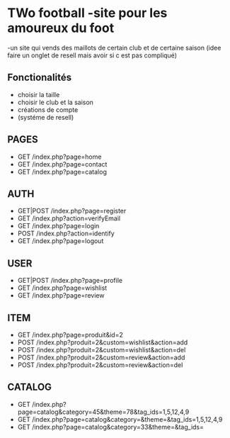 # TWo football -site pour les amoureux du foot
-un site qui vends des maillots de certain club et de certaine saison (idee faire un onglet de resell mais avoir si c est pas compliqué)

## Fonctionalités
- choisir la taille
- choisir le club et la saison
- créations de compte
- (systéme de resell)



## PAGES

- GET /index.php?page=home
- GET /index.php?page=contact
- GET /index.php?page=catalog

## AUTH

- GET|POST /index.php?page=register
- GET /index.php?action=verifyEmail
- GET /index.php?page=login
- POST /index.php?action=identify
- GET /index.php?page=logout

## USER

- GET|POST /index.php?page=profile
- GET /index.php?page=wishlist
- GET /index.php?page=review

## ITEM

- GET /index.php?page=produit&id=2
- POST /index.php?produit=2&custom=wishlist&action=add
- POST /index.php?produit=2&custom=wishlist&action=del
- POST /index.php?produit=2&custom=review&action=add
- POST /index.php?produit=2&custom=review&action=del

## CATALOG

- GET /index.php?page=catalog&category=45&theme=78&tag_ids=1,5,12,4,9
- GET /index.php?page=catalog&category=&theme=&tag_ids=1,5,12,4,9
- GET /index.php?page=catalog&category=33&theme=&tag_ids=
